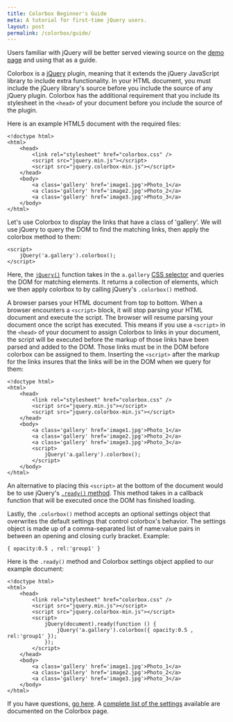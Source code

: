 ```yaml
---
title: Colorbox Beginner's Guide
meta: A tutorial for first-time jQuery users.
layout: post
permalink: /colorbox/guide/
---
```


Users familiar with jQuery will be better served viewing source on the <a href='/colorbox/example1/'>demo page</a> and using that as a guide.

Colorbox is a [jQuery](http://jquery.com) plugin, meaning that it extends the jQuery JavaScript library to include extra functionality.  In your HTML document, you must include the jQuery library's source before you include the source of any jQuery plugin.  Colorbox has the additional requirement that you include its stylesheet in the `<head>` of your document before you include the source of the plugin.

Here is an example HTML5 document with the required files:

	<!doctype html>
	<html>
		<head>
			<link rel="stylesheet" href="colorbox.css" />
			<script src="jquery.min.js"></script>
			<script src="jquery.colorbox-min.js"></script>
		</head>
		<body>
			<a class='gallery' href='image1.jpg'>Photo_1</a>
			<a class='gallery' href='image2.jpg'>Photo_2</a>
			<a class='gallery' href='image3.jpg'>Photo_3</a>
		</body>
	</html>

Let's use Colorbox to display the links that have a class of 'gallery'.  We will use jQuery to query the DOM to find the matching links, then apply the colorbox method to them:

	<script>
		jQuery('a.gallery').colorbox();
	</script>

Here, the [`jQuery()`](http://api.jquery.com/jQuery/) function takes in the `a.gallery` [CSS selector](http://api.jquery.com/category/selectors/) and queries the DOM for matching elements.  It returns a collection of elements, which we then apply colorbox to by calling jQuery's `.colorbox()` method.

A browser parses your HTML document from top to bottom.  When a browser encounters a `<script>` block, it will stop parsing your HTML document and execute the script.  The browser will resume parsing your document once the script has executed. This means if you use a `<script>` in the `<head>` of your document to assign Colorbox to links in your document, the script will be executed before the markup of those links have been parsed and added to the DOM.  Those links must be in the DOM before colorbox can be assigned to them.  Inserting the `<script>` after the markup for the links insures that the links will be in the DOM when we query for them:

	<!doctype html>
	<html>
		<head>
			<link rel="stylesheet" href="colorbox.css" />
			<script src="jquery.min.js"></script>
			<script src="jquery.colorbox-min.js"></script>
		</head>
		<body>
			<a class='gallery' href='image1.jpg'>Photo_1</a>
			<a class='gallery' href='image2.jpg'>Photo_2</a>
			<a class='gallery' href='image3.jpg'>Photo_3</a>
			<script>
				jQuery('a.gallery').colorbox();
			</script>
		</body>
	</html>

An alternative to placing this `<script>` at the bottom of the document would be to use jQuery's [`.ready()` method](http://api.jquery.com/ready/).  This method takes in a callback function that will be executed once the DOM has finished loading.

Lastly, the `.colorbox()` method accepts an optional settings object that overwrites the default settings that control colorbox's behavior. The settings object is made up of a comma-separated list of name:value pairs in between an opening and closing curly bracket.  Example:

	{ opacity:0.5 , rel:'group1' }

Here is the `.ready()` method and Colorbox settings object applied to our example document:

	<!doctype html>
	<html>
		<head>
			<link rel="stylesheet" href="colorbox.css" />
			<script src="jquery.min.js"></script>
			<script src="jquery.colorbox-min.js"></script>
			<script>
				jQuery(document).ready(function () {
					jQuery('a.gallery').colorbox({ opacity:0.5 , rel:'group1' });
				});
			</script>
		</head>
		<body>
			<a class='gallery' href='image1.jpg'>Photo_1</a>
			<a class='gallery' href='image2.jpg'>Photo_2</a>
			<a class='gallery' href='image3.jpg'>Photo_3</a>
		</body>
	</html>

If you have questions, [go here](/colorbox/faq/#faq-help). A [complete list of the settings](/colorbox/) available are documented on the Colorbox page.